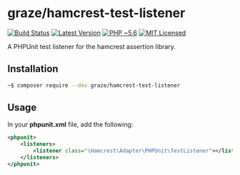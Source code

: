 # graze/hamcrest-test-listener

[![Build Status][ico-build]][travis]
[![Latest Version][ico-package]][package]
[![PHP ~5.6][ico-engine]][lang]
[![MIT Licensed][ico-license]][license]

A PHPUnit test listener for the hamcrest assertion library.

## Installation

```bash
~$ composer require --dev graze/hamcrest-test-listener
```

## Usage

 In your **phpunit.xml** file, add the following:

```xml
<phpunit>
    <listeners>
        <listener class="\Hamcrest\Adapter\PHPUnit\TestListener"></listener>
    </listeners>
</phpunit>
```

<!-- Links -->
[travis]: https://travis-ci.org/graze/hamcrest-test-listener
[lang]: https://secure.php.net
[package]: https://packagist.org/packages/graze/hamcrest-test-listener
[license]: https://github.com/graze/hamcrest-test-listener/blob/master/LICENSE

<!-- Images -->
[ico-license]: https://img.shields.io/packagist/l/graze/hamcrest-test-listener.svg
[ico-package]: https://img.shields.io/packagist/v/graze/hamcrest-test-listener.svg
[ico-build]: https://img.shields.io/travis/graze/hamcrest-test-listener/master.svg
[ico-engine]: https://img.shields.io/badge/php-%3E%3D5.6-8892BF.svg
